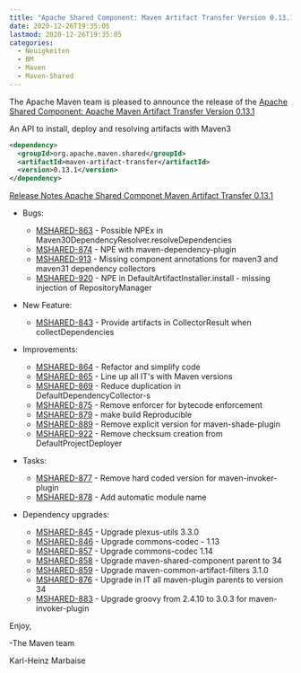 ```yaml
---
title: "Apache Shared Component: Maven Artifact Transfer Version 0.13.1 Released"
date: 2020-12-26T19:35:05
lastmod: 2020-12-26T19:35:05
categories:
  - Neuigkeiten
  - BM
  - Maven
  - Maven-Shared
---
```

The Apache Maven team is pleased to announce the release of the 
[Apache Shared Component: Apache Maven Artifact Transfer Version 0.13.1](https://maven.apache.org/shared/maven-artifact-transfer/)

An API to install, deploy and resolving artifacts with Maven3

```xml
<dependency>
  <groupId>org.apache.maven.shared</groupId>
  <artifactId>maven-artifact-transfer</artifactId>
  <version>0.13.1</version>
</dependency>
```

<!-- more -->

[Release Notes Apache Shared Componet Maven Artifact Transfer 0.13.1](https://issues.apache.org/jira/secure/ReleaseNote.jspa?projectId=12317922&version=12348387)

* Bugs:

  * [MSHARED-863](https://issues.apache.org/jira/browse/MSHARED-863) - Possible NPEx in Maven30DependencyResolver.resolveDependencies
  * [MSHARED-874](https://issues.apache.org/jira/browse/MSHARED-874) - NPE with maven-dependency-plugin
  * [MSHARED-913](https://issues.apache.org/jira/browse/MSHARED-913) - Missing component annotations for maven3 and maven31 dependency collectors
  * [MSHARED-920](https://issues.apache.org/jira/browse/MSHARED-920) - NPE in DefaultArtifactInstaller.install - missing injection of RepositoryManager

* New Feature:

  * [MSHARED-843](https://issues.apache.org/jira/browse/MSHARED-843) - Provide artifacts in CollectorResult when collectDependencies

* Improvements:

  * [MSHARED-864](https://issues.apache.org/jira/browse/MSHARED-864) - Refactor and simplify code
  * [MSHARED-865](https://issues.apache.org/jira/browse/MSHARED-865) - Line up all IT's with Maven versions
  * [MSHARED-869](https://issues.apache.org/jira/browse/MSHARED-869) - Reduce duplication in DefaultDependencyCollector-s
  * [MSHARED-875](https://issues.apache.org/jira/browse/MSHARED-875) - Remove enforcer for bytecode enforcement
  * [MSHARED-879](https://issues.apache.org/jira/browse/MSHARED-879) - make build Reproducible
  * [MSHARED-889](https://issues.apache.org/jira/browse/MSHARED-889) - Remove explicit version for maven-shade-plugin
  * [MSHARED-922](https://issues.apache.org/jira/browse/MSHARED-922) - Remove checksum creation from DefaultProjectDeployer

* Tasks:

  * [MSHARED-877](https://issues.apache.org/jira/browse/MSHARED-877) - Remove hard coded version for maven-invoker-plugin
  * [MSHARED-878](https://issues.apache.org/jira/browse/MSHARED-878) - Add automatic module name

* Dependency upgrades:

  * [MSHARED-845](https://issues.apache.org/jira/browse/MSHARED-845) - Upgrade plexus-utils 3.3.0
  * [MSHARED-846](https://issues.apache.org/jira/browse/MSHARED-846) - Upgrade commons-codec - 1.13
  * [MSHARED-857](https://issues.apache.org/jira/browse/MSHARED-857) - Upgrade commons-codec 1.14
  * [MSHARED-858](https://issues.apache.org/jira/browse/MSHARED-858) - Upgrade maven-shared-component parent to 34
  * [MSHARED-859](https://issues.apache.org/jira/browse/MSHARED-859) - Upgrade maven-common-artifact-filters 3.1.0
  * [MSHARED-876](https://issues.apache.org/jira/browse/MSHARED-876) - Upgrade in IT all maven-plugin parents to version 34
  * [MSHARED-883](https://issues.apache.org/jira/browse/MSHARED-883) - Upgrade groovy from 2.4.10 to 3.0.3 for maven-invoker-plugin

Enjoy,

-The Maven team

Karl-Heinz Marbaise
